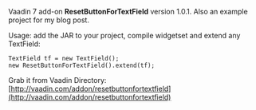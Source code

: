 Vaadin 7 add-on **ResetButtonForTextField** version 1.0.1. Also an example project for my blog post.

Usage: add the JAR to your project, compile widgetset and extend any TextField:

    TextField tf = new TextField();
    new ResetButtonForTextField().extend(tf);

Grab it from Vaadin Directory: [http://vaadin.com/addon/resetbuttonfortextfield](http://vaadin.com/addon/resetbuttonfortextfield)
